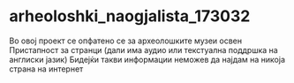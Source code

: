 # arheoloshki_naogjalista_173032
Во овој проект се опфатено се за археолошките музеи освен 
Пристапност за странци (дали има аудио или текстуална поддршка на англиски јазик)
Бидејќи такви информации неможев да најдам на никоја страна на интернет
